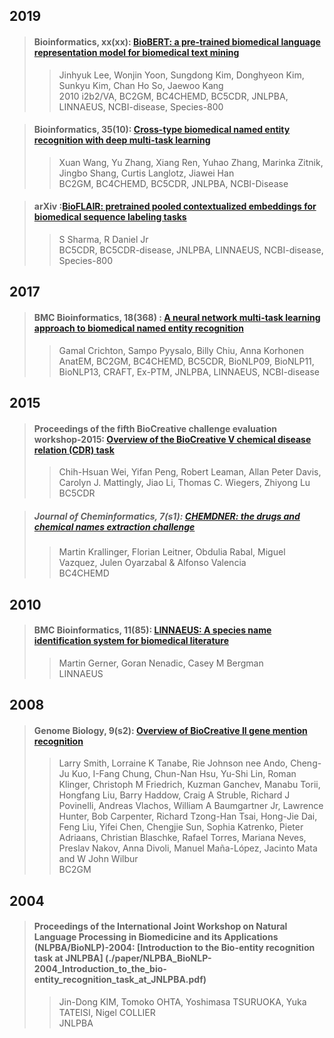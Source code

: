 ## 2019

>#### Bioinformatics, xx(xx): [BioBERT: a pre-trained biomedical language representation model for biomedical text mining](./paper/Bioinformatics-2019_BioBERT_a_pre-trained_biomedical_language_representation_model_for_biomedical_text_mining.pdf)  
>>Jinhyuk Lee, Wonjin Yoon, Sungdong Kim, Donghyeon Kim, Sunkyu Kim, Chan Ho So, Jaewoo Kang  
>>2010 i2b2/VA, BC2GM, BC4CHEMD, BC5CDR, JNLPBA, LINNAEUS, NCBI-disease, Species-800

>#### Bioinformatics, 35(10): [Cross-type biomedical named entity recognition with deep multi-task learning](./paper/Bioinformatics-2019_Cross-type_biomedical_named_entity_recognition_with_deep_multi-task_learning.pdf)  
>>Xuan Wang, Yu Zhang, Xiang Ren, Yuhao Zhang, Marinka Zitnik, Jingbo Shang, Curtis Langlotz, Jiawei Han  
>>BC2GM, BC4CHEMD, BC5CDR, JNLPBA, NCBI-Disease  

>#### arXiv :[BioFLAIR: pretrained pooled contextualized embeddings for biomedical sequence labeling tasks](./paper/arXiv-2019_BioFLAIR_pretrained_pooled_contextualized_embeddings_for_biomedical_sequence_labeling_tasks.pdf)
>>S Sharma, R Daniel Jr  
>>BC5CDR, BC5CDR-disease, JNLPBA, LINNAEUS, NCBI-disease, Species-800


## 2017

>#### BMC Bioinformatics, 18(368) : [A neural network multi-task learning approach to biomedical named entity recognition](./paper/BMC_Bioinformatics-2017_A_neural_network_multi-task_learning.pdf)
>>Gamal Crichton, Sampo Pyysalo, Billy Chiu, Anna Korhonen  
>> AnatEM, BC2GM, BC4CHEMD, BC5CDR, BioNLP09, BioNLP11, BioNLP13, CRAFT, Ex-PTM, JNLPBA, LINNAEUS, NCBI-disease


## 2015

>#### Proceedings of the fifth BioCreative challenge evaluation workshop-2015: [Overview of the BioCreative V chemical disease relation (CDR) task](./paper/Proceedings_of_the_fifth_BioCreative_challenge_evaluation_workshop2015_Overview_of_the_BioCreative_V_Chemical_Disease.pdf)
>>Chih-Hsuan Wei, Yifan Peng, Robert Leaman, Allan Peter Davis, Carolyn J. Mattingly, Jiao Li, Thomas C. Wiegers, Zhiyong Lu  
>>BC5CDR  

>##### Journal of Cheminformatics, 7(s1): [CHEMDNER: the drugs and chemical names extraction challenge](./paper/Journal_of_Cheminformatics-2015_CHEMDNER_The_drugs_and_chemical_names.pdf)
>>Martin Krallinger, Florian Leitner, Obdulia Rabal, Miguel Vazquez, Julen Oyarzabal & Alfonso Valencia   
>>BC4CHEMD

## 2010 
>#### BMC Bioinformatics, 11(85): [LINNAEUS: A species name identification system for biomedical literature](./paper/BMC_Bioinformatics-2010_LINNAEUS_a_species_name_identification_system.pdf) 
>>Martin Gerner, Goran Nenadic, Casey M Bergman  
>>LINNAEUS

## 2008 
>#### Genome Biology, 9(s2): [Overview of BioCreative II gene mention recognition](./paper/Genome_Biology-2008_Overview_of_BioCreative_II_gene_mention_recognition.pdf)
>> Larry Smith, Lorraine K Tanabe, Rie Johnson nee Ando, Cheng-Ju Kuo, I-Fang Chung, Chun-Nan Hsu, Yu-Shi Lin, Roman Klinger, 
Christoph M Friedrich, Kuzman Ganchev, Manabu Torii, Hongfang Liu, 
Barry Haddow, Craig A Struble, Richard J Povinelli, Andreas Vlachos, 
William A Baumgartner Jr, Lawrence Hunter, Bob Carpenter, 
Richard Tzong-Han Tsai, Hong-Jie Dai, Feng Liu, Yifei Chen, 
Chengjie Sun, Sophia Katrenko, Pieter Adriaans, Christian Blaschke, 
Rafael Torres, Mariana Neves, Preslav Nakov, Anna Divoli, 
Manuel Maña-López, Jacinto Mata and W John Wilbur  
>> BC2GM

## 2004 

>#### Proceedings of the International Joint Workshop on Natural Language Processing in Biomedicine and its Applications (NLPBA/BioNLP)-2004: [Introduction to the Bio-entity recognition task at JNLPBA] (./paper/NLPBA_BioNLP-2004_Introduction_to_the_bio-entity_recognition_task_at_JNLPBA.pdf)
>> Jin-Dong KIM, Tomoko OHTA, Yoshimasa TSURUOKA, Yuka TATEISI, Nigel COLLIER  
>> JNLPBA
